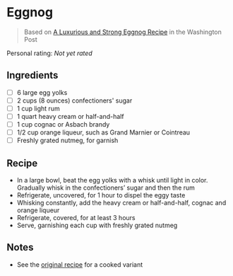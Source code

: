 # Eggnog

> Based on [A Luxurious and Strong Eggnog Recipe] in the Washington Post

<!-- rating=0; (User can specify rating on scale of 1-5) -->
<!-- AUTO-UserRating -->
Personal rating: *Not yet rated*
<!-- /AUTO-UserRating -->

<!-- name_image=None; (User can specify image name) -->
<!-- AUTO-Image -->
<!-- TODO: Capture image -->
<!-- /AUTO-Image -->

## Ingredients

* [ ] 6 large egg yolks
* [ ] 2 cups (8 ounces) confectioners' sugar
* [ ] 1 cup light rum
* [ ] 1 quart heavy cream or half-and-half
* [ ] 1 cup cognac or Asbach brandy
* [ ] 1/2 cup orange liqueur, such as Grand Marnier or Cointreau
* [ ] Freshly grated nutmeg, for garnish

## Recipe

* In a large bowl, beat the egg yolks with a whisk until light in color. Gradually whisk in the confectioners’ sugar and then the rum
* Refrigerate, uncovered, for 1 hour to dispel the eggy taste
* Whisking constantly, add the heavy cream or half-and-half, cognac and orange liqueur
* Refrigerate, covered, for at least 3 hours
* Serve, garnishing each cup with freshly grated nutmeg

## Notes

* See the [original recipe][A Luxurious and Strong Eggnog Recipe] for a cooked variant

  [A Luxurious and Strong Eggnog Recipe]: https://www.washingtonpost.com/news/voraciously/wp/2019/12/11/a-luxurious-and-strong-eggnog-recipe-to-sustain-you-through-this-holiday-season-and-many-more/
